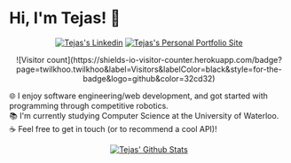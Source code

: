 
# Hi, I'm Tejas! 👋


<p align="center">
<a href="https://linkedin.com/in/twilkhoo/"><img src="https://img.shields.io/badge/-twilkhoo-0077B5?style=for-the-badge&amp;logo=Linkedin&amp;logoColor=white&amp;link=https://linkedin.com/in/twilkhoo/" alt="Tejas's Linkedin"></a>
<a href="https://twilkhoo.com/"><img src="https://img.shields.io/badge/-twilkhoo.com-d0a100?style=for-the-badge&amp;logo=WindowsTerminal&amp;logoColor=white&amp;link=https://twilkhoo.com/" alt="Tejas's Personal Portfolio Site"></a> 

<div align="center">
![Visitor count](https://shields-io-visitor-counter.herokuapp.com/badge?page=twilkhoo.twilkhoo&label=Visitors&labelColor=black&style=for-the-badge&logo=github&color=32cd32)
</div>

</p>





</div>

<p align="center">



🌐 I enjoy software engineering/web development, and got started with programming through competitive robotics.\
📚 I'm currently studying Computer Science at the University of Waterloo.\
☕ Feel free to get in touch (or to recommend a cool API)!

<p align="center"><a href="https://github.com/anuraghazra/github-readme-stats"><img src="https://github-readme-stats.vercel.app/api?username=twilkhoo&count_private=true&show_icons=true&theme=tokyonight" alt="Tejas' Github Stats"></a></p>





